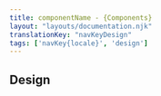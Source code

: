 ```yaml
---
title: componentName - {Components}
layout: "layouts/documentation.njk"
translationKey: "navKeyDesign"
tags: ['navKey{locale}', 'design']
---
```


## Design
